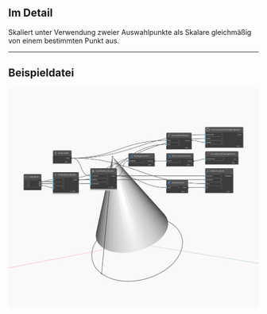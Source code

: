 ## Im Detail
Skaliert unter Verwendung zweier Auswahlpunkte als Skalare gleichmäßig von einem bestimmten Punkt aus.
___
## Beispieldatei

![Scale (basePoint, from, to)](./Autodesk.DesignScript.Geometry.Geometry.Scale(basePoint,%20from,%20to)_img.jpg)

